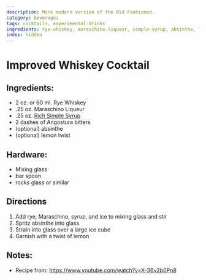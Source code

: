 ```yaml
---
description: More modern version of the Old Fashioned. 
category: beverages
tags: cocktails, experimental-drinks
ingredients: rye-whiskey, maraschino-liqueur, simple-syrup, absinthe, lemon
index: hidden
---
```


# Improved Whiskey Cocktail

## Ingredients:

- 2 oz. or 60 ml. Rye Whiskey
- .25 oz. Maraschino Liqueur 
- .25 oz. [Rich Simple Syrup](./Cocktail-Ingredients.html#rich-demerara-syrup)
- 2 dashes of Angostura bitters
- (optional) absinthe
- (optional) lemon twist

## Hardware:

- Mixing glass
- bar spoon
- rocks glass or similar

## Directions

1. Add rye, Maraschino, syrup, and ice to mixing glass and stir
2. Spritz absinthe into glass
3. Strain into glass over a large ice cube
4. Garnish with a twist of lemon

## Notes:

- Recipe from: <https://www.youtube.com/watch?v=X-36v2b0Pn8>
